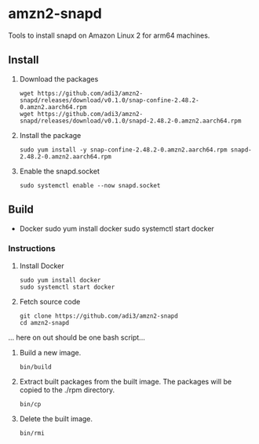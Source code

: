 # amzn2-snapd

Tools to install snapd on Amazon Linux 2 for arm64 machines.

## Install

1. Download the packages
    ```
    wget https://github.com/adi3/amzn2-snapd/releases/download/v0.1.0/snap-confine-2.48.2-0.amzn2.aarch64.rpm
    wget https://github.com/adi3/amzn2-snapd/releases/download/v0.1.0/snapd-2.48.2-0.amzn2.aarch64.rpm
    ```

2. Install the package

    ```
    sudo yum install -y snap-confine-2.48.2-0.amzn2.aarch64.rpm snapd-2.48.2-0.amzn2.aarch64.rpm
    ```

3. Enable the snapd.socket

    ```
    sudo systemctl enable --now snapd.socket
    ```

## Build

* Docker
sudo yum install docker
sudo systemctl start docker

### Instructions

1. Install Docker
    ```
    sudo yum install docker
    sudo systemctl start docker
    ```

2. Fetch source code

    ```
    git clone https://github.com/adi3/amzn2-snapd
    cd amzn2-snapd
    ```

... here on out should be one bash script...

1. Build a new image.

    ```
    bin/build
    ```

1. Extract built packages from the built image. The packages will be copied to the ./rpm directory.

    ```
    bin/cp
    ```

1. Delete the built image.

    ```
    bin/rmi
    ```
